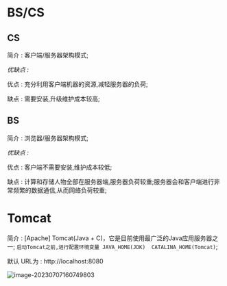 # BS/CS

## CS

简介 : 客户端/服务器架构模式;

*优缺点 :*

优点 : 充分利用客户端机器的资源,减轻服务器的负荷;

缺点 : 需要安装,升级维护成本较高;

## BS

简介 : 浏览器/服务器架构模式;

*优缺点 :*

优点 : 客户端不需要安装,维护成本较低;

缺点 : 计算和存储人物全部在服务器端,服务器负荷较重;服务器会和客户端进行非常频繁的数据通信,从而网络负荷较重;

# Tomcat

简介 : [Apache] Tomcat(Java + C)，它是目前使用最广泛的Java应用服务器之一; `启动Tomcat之前,进行配置环境变量 JAVA_HOME(JDK)  CATALINA_HOME(Tomcat)`;

默认 URL为 : http://localhost:8080

![image-20230707160749803](https://banne.oss-cn-shanghai.aliyuncs.com/Java/image-20230707160749803.png)
